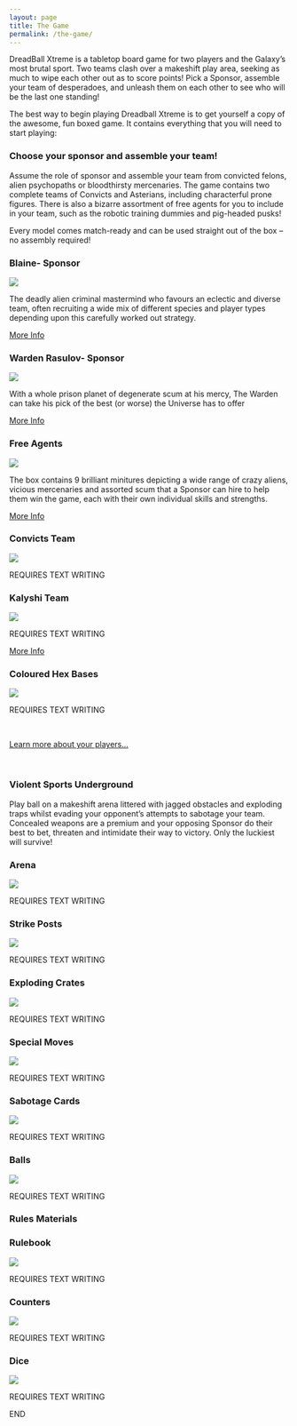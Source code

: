```yaml
---
layout: page
title: The Game
permalink: /the-game/
---
```


DreadBall Xtreme is a tabletop board game for two players and the Galaxy’s most brutal sport. Two teams clash over a makeshift play area, seeking as much to wipe each other out as to score points! Pick a Sponsor, assemble your team of desperadoes, and unleash them on each other to see who will be the last one standing! 

The best way to begin playing Dreadball Xtreme is to get yourself a copy of the awesome, fun boxed game.
It contains everything that you will need to start playing:

<h3>Choose your sponsor and assemble your team!</h3>

Assume the role of sponsor and assemble your team from convicted felons, alien psychopaths or bloodthirsty mercenaries. The game contains two complete teams of Convicts and Asterians, including characterful prone figures. There is also a bizarre assortment of free agents for you to include in your team, such as the robotic training dummies and pig-headed pusks!

Every model comes match-ready and can be used straight out of the box – no assembly required!

<!-- Content Row -->
<div class="row">
<div class="col-md-4">
<h3>Blaine- Sponsor</h3>
<a href="blaine/"><img src="../img/Zee Pirate_color-head.png" class="pull-left img-responsive " /></a>
<p>The deadly alien criminal mastermind who favours an eclectic and diverse team, often recruiting a wide mix of different species and player types depending upon this carefully worked out strategy.</p>
<a class="btn btn-default" href="blaine/">More Info</a>
</div>
<!-- /.col-md-4 -->
 <div class="col-md-4">
<h3>Warden Rasulov- Sponsor</h3>
<a href="zees/"><img src="../img/Zee Pirate_color-head.png" class="pull-left img-responsive " /></a>
<p>With a whole prison planet of degenerate scum at his mercy, The Warden can take his pick of the best (or worse) the Universe has to offer</p>
<a class="btn btn-default" href="warden/">More Info</a>
</div>
<!-- /.col-md-4 -->
 <div class="col-md-4">
<h3>Free Agents</h3>
<a href="freeagents/"><img src="../img/Zee Pirate_color-head.png" class="pull-left img-responsive " /></a>
<p>The box contains 9 brilliant minitures depicting a wide range of crazy aliens, vicious mercenaries and assorted scum that a Sponsor can hire to help them win the game, each with their own individual skills and strengths.</p>
<a class="btn btn-default" href="freeagents/">More Info</a>
</div>
<!-- /.col-md-4 -->
</div>
<!-- /.row -->
<!-- Content Row -->
<div class="row">
<div class="col-md-4">
<h3>Convicts Team</h3>
<a href="blaine/"><img src="../img/Zee Pirate_color-head.png" class="pull-left img-responsive " /></a>
<p>REQUIRES TEXT WRITING</p>
</div>
<!-- /.col-md-4 -->
 <div class="col-md-4">
<h3>Kalyshi Team</h3>
<a href="zees/"><img src="../img/Zee Pirate_color-head.png" class="pull-left img-responsive " /></a>
<p>REQUIRES TEXT WRITING</p>
<a class="btn btn-default" href="warden/">More Info</a>
</div>
<!-- /.col-md-4 -->
 <div class="col-md-4">
<h3>Coloured Hex Bases</h3>
<a href="zees/"><img src="../img/Zee Pirate_color-head.png" class="pull-left img-responsive " /></a>
<p>REQUIRES TEXT WRITING</p>
</div>
<!-- /.col-md-4 -->
</div>
<!-- /.row -->

<div class="clearfix">&nbsp;</div>

<p><a href="blaine/" class="btn btn-success btn-lg">Learn more about your players...</a></p>

<div class="clearfix">&nbsp;</div>

<h3>Violent Sports Underground</h3>

Play ball on a makeshift arena littered with jagged obstacles and exploding traps whilst evading your opponent’s attempts to sabotage your team. Concealed weapons are a premium and your opposing Sponsor do their best to bet, threaten and intimidate their way to victory. Only the luckiest will survive!

<!-- Content Row -->
<div class="row">
<div class="col-md-4">
<h3>Arena</h3>
<a href="blaine/"><img src="../img/Zee Pirate_color-head.png" class="pull-left img-responsive " /></a>
<p>REQUIRES TEXT WRITING</p>
</div>
<!-- /.col-md-4 -->
 <div class="col-md-4">
<h3>Strike Posts</h3>
<a href="zees/"><img src="../img/Zee Pirate_color-head.png" class="pull-left img-responsive " /></a>
<p>REQUIRES TEXT WRITING</p>
</div>
<!-- /.col-md-4 -->
 <div class="col-md-4">
<h3>Exploding Crates</h3>
<a href="zees/"><img src="../img/Zee Pirate_color-head.png" class="pull-left img-responsive " /></a>
<p>REQUIRES TEXT WRITING</p>
</div>
<!-- /.col-md-4 -->
</div>
<!-- /.row -->
<!-- Content Row -->
<div class="row">
<div class="col-md-4">
<h3>Special Moves</h3>
<a href="blaine/"><img src="../img/Zee Pirate_color-head.png" class="pull-left img-responsive " /></a>
<p>REQUIRES TEXT WRITING</p>
</div>
<!-- /.col-md-4 -->
 <div class="col-md-4">
<h3>Sabotage Cards</h3>
<a href="zees/"><img src="../img/Zee Pirate_color-head.png" class="pull-left img-responsive " /></a>
<p>REQUIRES TEXT WRITING</p>
</div>
<!-- /.col-md-4 -->
 <div class="col-md-4">
<h3>Balls</h3>
<a href="zees/"><img src="../img/Zee Pirate_color-head.png" class="pull-left img-responsive " /></a>
<p>REQUIRES TEXT WRITING</p>
</div>
<!-- /.col-md-4 -->
</div>
<!-- /.row -->

<h3>Rules Materials</h3>

<!-- Content Row -->
<div class="row">
<div class="col-md-4">
<h3>Rulebook</h3>
<a href="blaine/"><img src="../img/Zee Pirate_color-head.png" class="pull-left img-responsive " /></a>
<p>REQUIRES TEXT WRITING</p>
</div>
<!-- /.col-md-4 -->
 <div class="col-md-4">
<h3>Counters</h3>
<a href="zees/"><img src="../img/Zee Pirate_color-head.png" class="pull-left img-responsive " /></a>
<p>REQUIRES TEXT WRITING</p>
</div>
<!-- /.col-md-4 -->
 <div class="col-md-4">
<h3>Dice</h3>
<a href="zees/"><img src="../img/Zee Pirate_color-head.png" class="pull-left img-responsive " /></a>
<p>REQUIRES TEXT WRITING</p>
</div>
<!-- /.col-md-4 -->
</div>
<!-- /.row -->

END

